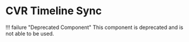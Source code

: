 # CVR Timeline Sync <div class="whitelisted" data-list=""></div>

!!! failure "Deprecated Component"
    This component is deprecated and is not able to be used.